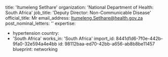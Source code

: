 title: 'Itumeleng Setlhare'
organization: 'National Department of Health: South Africa'
job_title: 'Deputy Director: Non-Communicable Disease'
official_title: Mr
email_address: Itumeleng.Setlhare@health.gov.za
post_nominal_letters: ''
expertise:
  - hypertension
country:
  - 'South Africa'
works_in: 'South Africa'
import_id: 8441d1d6-7f0e-442b-9fa0-32e594a4e4bb
id: 98112baa-ed70-42bb-a656-ab8b8be11457
blueprint: networking
